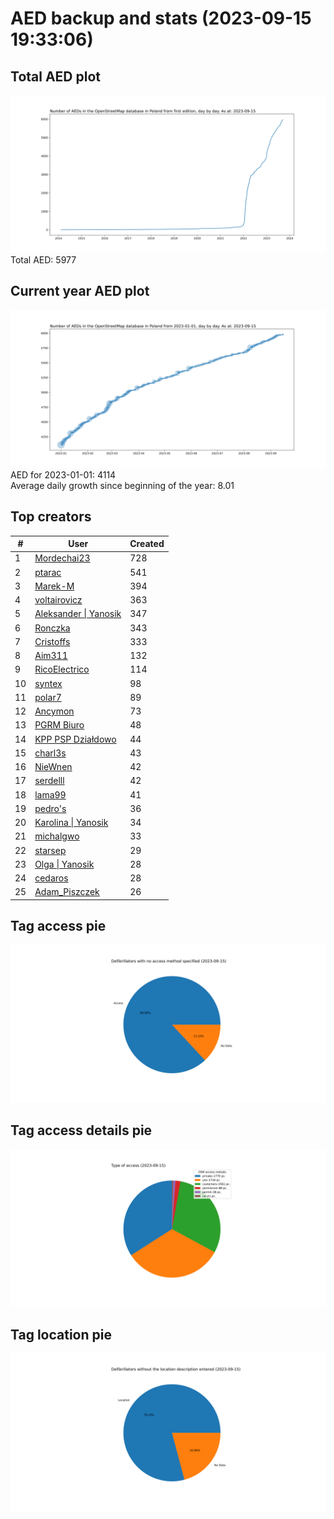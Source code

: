 # AED backup and stats (2023-09-15 19:33:06)


## Total AED plot
![](report_data/total_aed.svg)
Total AED: 5977

## Current year AED plot
![](report_data/current_year_aed.svg)\
AED for 2023-01-01: 4114\
Average daily growth since beginning of the year: 8.01

## Top creators
| # | User | Created |
| ------------- | ------------- | ------------- |
| 1 | [Mordechai23](<https://www.openstreetmap.org/user/Mordechai23>) | 728 |
| 2 | [ptarac](<https://www.openstreetmap.org/user/ptarac>) | 541 |
| 3 | [Marek-M](<https://www.openstreetmap.org/user/Marek-M>) | 394 |
| 4 | [voltairovicz](<https://www.openstreetmap.org/user/voltairovicz>) | 363 |
| 5 | [Aleksander &#124; Yanosik](<https://www.openstreetmap.org/user/Aleksander &#124; Yanosik>) | 347 |
| 6 | [Ronczka](<https://www.openstreetmap.org/user/Ronczka>) | 343 |
| 7 | [Cristoffs](<https://www.openstreetmap.org/user/Cristoffs>) | 333 |
| 8 | [Aim311](<https://www.openstreetmap.org/user/Aim311>) | 132 |
| 9 | [RicoElectrico](<https://www.openstreetmap.org/user/RicoElectrico>) | 114 |
| 10 | [syntex](<https://www.openstreetmap.org/user/syntex>) | 98 |
| 11 | [polar7](<https://www.openstreetmap.org/user/polar7>) | 89 |
| 12 | [Ancymon](<https://www.openstreetmap.org/user/Ancymon>) | 73 |
| 13 | [PGRM Biuro](<https://www.openstreetmap.org/user/PGRM Biuro>) | 48 |
| 14 | [KPP PSP Działdowo](<https://www.openstreetmap.org/user/KPP PSP Działdowo>) | 44 |
| 15 | [charl3s](<https://www.openstreetmap.org/user/charl3s>) | 43 |
| 16 | [NieWnen](<https://www.openstreetmap.org/user/NieWnen>) | 42 |
| 17 | [serdelll](<https://www.openstreetmap.org/user/serdelll>) | 42 |
| 18 | [lama99](<https://www.openstreetmap.org/user/lama99>) | 41 |
| 19 | [pedro's](<https://www.openstreetmap.org/user/pedro's>) | 36 |
| 20 | [Karolina &#124; Yanosik](<https://www.openstreetmap.org/user/Karolina &#124; Yanosik>) | 34 |
| 21 | [michalgwo](<https://www.openstreetmap.org/user/michalgwo>) | 33 |
| 22 | [starsep](<https://www.openstreetmap.org/user/starsep>) | 29 |
| 23 | [Olga &#124; Yanosik](<https://www.openstreetmap.org/user/Olga &#124; Yanosik>) | 28 |
| 24 | [cedaros](<https://www.openstreetmap.org/user/cedaros>) | 28 |
| 25 | [Adam_Piszczek](<https://www.openstreetmap.org/user/Adam_Piszczek>) | 26 |

## Tag access pie
![](report_data/tag_access.svg)

## Tag access details pie
![](report_data/tag_access_details.svg)

## Tag location pie
![](report_data/tag_location.svg)
